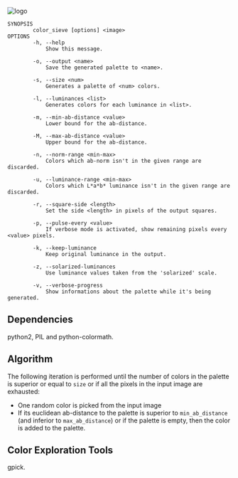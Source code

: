 ![logo](https://github.com/baskerville/color_sieve/raw/master/preview/color_sieve_logo.png)


    SYNOPSIS
            color_sieve [options] <image>
    OPTIONS
            -h, --help
                Show this message.

            -o, --output <name>
                Save the generated palette to <name>.

            -s, --size <num>
                Generates a palette of <num> colors.

            -l, --luminances <list>
                Generates colors for each luminance in <list>.

            -m, --min-ab-distance <value>
                Lower bound for the ab-distance.

            -M, --max-ab-distance <value>
                Upper bound for the ab-distance.

            -n, --norm-range <min-max>
                Colors which ab-norm isn't in the given range are discarded.

            -u, --luminance-range <min-max>
                Colors which L*a*b* luminance isn't in the given range are discarded.

            -r, --square-side <length>
                Set the side <length> in pixels of the output squares.

            -p, --pulse-every <value>
                If verbose mode is activated, show remaining pixels every <value> pixels.

            -k, --keep-luminance
                Keep original luminance in the output.

            -z, --solarized-luminances
                Use luminance values taken from the 'solarized' scale.

            -v, --verbose-progress
                Show informations about the palette while it's being generated.


## Dependencies

python2, PIL and python-colormath.

## Algorithm

The following iteration is performed until the number of colors in the palette is superior or equal to `size` or if all the pixels in the input image are exhausted:

- One random color is picked from the input image
- If its euclidean ab-distance to the palette is superior to `min_ab_distance` (and inferior to `max_ab_distance`) or if the palette is empty, then the color is added to the palette.

## Color Exploration Tools

gpick.
